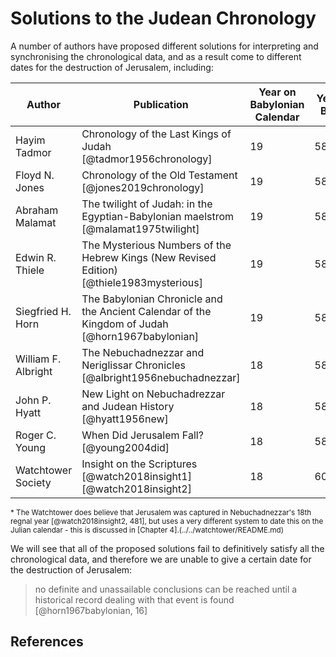 # Solutions to the Judean Chronology

A number of authors have proposed different solutions for interpreting and synchronising
the chronological data, and as a result come to different dates for the destruction of Jerusalem, including:

| Author              | Publication                                                                                     | Year on Babylonian Calendar | Year BC |
|---------------------|-------------------------------------------------------------------------------------------------|-----------------------------|---------|
| Hayim Tadmor        | Chronology of the Last Kings of Judah [@tadmor1956chronology]                                   | 19                          | 586     |
| Floyd N. Jones      | Chronology of the Old Testament [@jones2019chronology]                                          | 19                          | 586     |
| Abraham Malamat     | The twilight of Judah: in the Egyptian-Babylonian maelstrom [@malamat1975twilight]              | 19                          | 586     |
| Edwin R. Thiele     | The Mysterious Numbers of the Hebrew Kings (New Revised Edition) [@thiele1983mysterious]        | 19                          | 586     |
| Siegfried H. Horn   | The Babylonian Chronicle and the Ancient Calendar of the Kingdom of Judah [@horn1967babylonian] | 19                          | 586     |
| William F. Albright | The Nebuchadnezzar and Neriglissar Chronicles [@albright1956nebuchadnezzar]                     | 18                          | 587     |
| John P. Hyatt       | New Light on Nebuchadrezzar and Judean History [@hyatt1956new]                                  | 18                          | 587     |
| Roger C. Young      | When Did Jerusalem Fall? [@young2004did]                                                        | 18                          | 587     |
| Watchtower Society  | Insight on the Scriptures [@watch2018insight1] [@watch2018insight2]                             | 18                          | 607*    |

<sup>* The Watchtower does believe that Jerusalem was captured in Nebuchadnezzar's 18th regnal year
[@watch2018insight2, 481], but uses a very different system to date this on the Julian calendar - this
is discussed in [Chapter 4].(../../watchtower/README.md)</sup>

We will see that all of the proposed solutions fail to definitively satisfy all the chronological data, and therefore 
we are unable to give a certain date for the destruction of Jerusalem:

> no definite and unassailable conclusions can be reached until
  a historical record dealing with that event is found [@horn1967babylonian, 16]

## References
